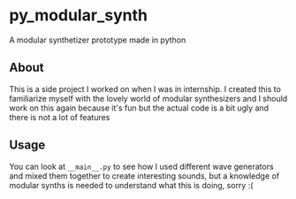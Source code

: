 # py_modular_synth
A modular synthetizer prototype made in python

## About

This is a side project I worked on when I was in internship. I created this to familiarize myself with the lovely world of modular synthesizers and I should work on this again because it's fun but the actual code is a bit ugly and there is not a lot of features

## Usage

You can look at `__main__.py` to see how I used different wave generators and mixed them together to create interesting sounds, but a knowledge of modular synths is needed to understand what this is doing, sorry :(
